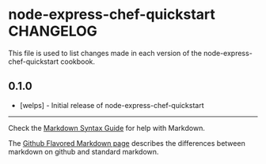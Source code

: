 node-express-chef-quickstart CHANGELOG
=========================

This file is used to list changes made in each version of the node-express-chef-quickstart cookbook.

0.1.0
-----
- [welps] - Initial release of node-express-chef-quickstart

- - -
Check the [Markdown Syntax Guide](http://daringfireball.net/projects/markdown/syntax) for help with Markdown.

The [Github Flavored Markdown page](http://github.github.com/github-flavored-markdown/) describes the differences between markdown on github and standard markdown.
